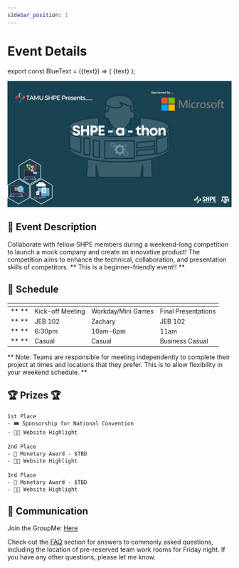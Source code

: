 ```yaml
---
sidebar_position: 1
---
```


# Event Details

export const BlueText = ({text}) => (
  <span className="blue-text">
  {text}
  </span>
);

![SHPEathon](/img/SHPEathon23Poster.jpg)

## 📝 Event Description 

Collaborate with fellow SHPE members during a weekend-long competition to launch a mock company and create an innovative product! The competition aims to enhance the technical, collaboration, and presentation skills of competitors. ** This is a beginner-friendly event!! **

## 📅 Schedule
<!-- FIXME: Change "Office Hours" name -->
|             | <BlueText text="Friday (2/3)"></BlueText>      | <BlueText text="Saturday (2/4)"></BlueText>   | <BlueText text="Sunday (2/5)"></BlueText>     |
| ----------- | ----------- | ----------- | ----------- |
| ** <BlueText text="Event:"></BlueText> **       | Kick-off Meeting       | Workday/Mini Games | Final Presentations     |
| ** <BlueText text="Location:"></BlueText> **    | JEB 102     | Zachary     | JEB 102         |
| ** <BlueText text="Time:"></BlueText> **       | 6:30pm         |  <BlueText text="**"></BlueText>  10am-6pm       | 11am          |
| ** <BlueText text="Attire:"></BlueText> **       | Casual         | Casual       | Business Casual          |

<BlueText text="** There is a mandatory Sales Pitch @ 4pm, more information will be sent out Saturday."></BlueText> 

** Note: Teams are responsible for meeting independently to complete their project at times and locations that they prefer. This is to allow flexibility in your weekend schedule. **

## 🏆 Prizes 🏆
```
1st Place
- 🎟️ Sponsorship for National Convention
- 🧑‍💻 Website Highlight

2nd Place
- 🤑 Monetary Award - $TBD
- 🧑‍💻 Website Highlight

3rd Place
- 🤑 Monetary Award - $TBD
- 🧑‍💻 Website Highlight
```

<!-- GroupMe Link -->

## 📲 Communication

Join the GroupMe: [Here](https://groupme.com/join_group/91995898/PWbOt5G3)

Check out the [FAQ](/docs/shpeathon23/event-details/faq.md) section for answers to commonly asked questions, including the location of pre-reserved team work rooms for Friday night. If you have any other questions, please let me know.